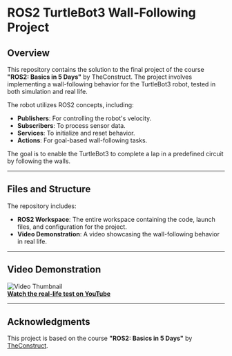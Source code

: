 # ROS2 TurtleBot3 Wall-Following Project

## Overview
This repository contains the solution to the final project of the course **"ROS2: Basics in 5 Days"** by TheConstruct. The project involves implementing a wall-following behavior for the TurtleBot3 robot, tested in both simulation and real life. 

The robot utilizes ROS2 concepts, including:
- **Publishers**: For controlling the robot's velocity.
- **Subscribers**: To process sensor data.
- **Services**: To initialize and reset behavior.
- **Actions**: For goal-based wall-following tasks.

The goal is to enable the TurtleBot3 to complete a lap in a predefined circuit by following the walls.

---

## Files and Structure
The repository includes:
- **ROS2 Workspace**: The entire workspace containing the code, launch files, and configuration for the project.
- **Video Demonstration**: A video showcasing the wall-following behavior in real life.

---

## Video Demonstration
![Video Thumbnail](link_to_thumbnail_image)  
**[Watch the real-life test on YouTube](https://youtu.be/W7wCDLy8H9Y)**

---

## Acknowledgments
This project is based on the course **"ROS2: Basics in 5 Days"** by [TheConstruct](https://www.theconstructsim.com/).
